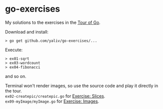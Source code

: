 # go-exercises
My solutions to the exercises in the [Tour of Go](//tour.golang.org).

Download and install:
```
> go get github.com/yaliv/go-exercises/...
```
Execute:
```
> ex01-sqrt
> ex03-wordcount
> ex04-fibonacci
```
and so on.

Terminal won't render images, so use the source code and play it directly in the tour.  
`ex02-createpic/createpic.go` for [Exercise: Slices](//tour.golang.org/moretypes/18).  
`ex09-myImage/myImage.go` for [Exercise: Images](//tour.golang.org/methods/25).
